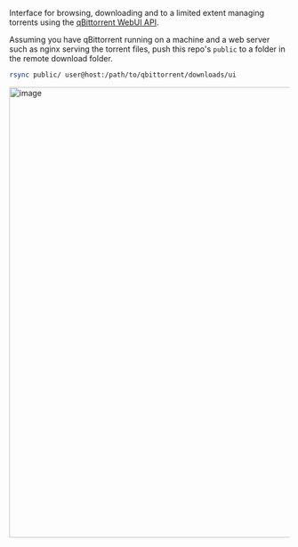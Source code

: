Interface for browsing, downloading and to a limited extent managing torrents using the [qBittorrent WebUI API](https://github.com/qbittorrent/qBittorrent/wiki/WebUI-API-(qBittorrent-4.1)).

Assuming you have qBittorrent running on a machine and a web server such as nginx serving the torrent files, push this repo's `public` to a folder in the remote download folder.

```sh
rsync public/ user@host:/path/to/qbittorrent/downloads/ui
```


<img width="1039" height="809" alt="image" src="https://github.com/user-attachments/assets/22afdd7e-c0b6-4c4e-ada4-5dd8c3e16694" />
